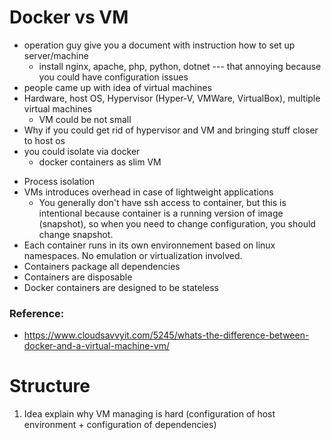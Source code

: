 # Docker vs VM

- operation guy give you a document with instruction how to set up server/machine
  - install nginx, apache, php, python, dotnet --- that annoying because you could have configuration issues
- people came up with idea of virtual machines
- Hardware, host OS, Hypervisor (Hyper-V, VMWare, VirtualBox), multiple virtual machines
  - VM could be not small
- Why if you could get rid of hypervisor and VM and bringing stuff closer to host os
- you could isolate via docker
  - docker containers as slim VM

* Process isolation
* VMs introduces overhead in case of lightweight applications
  * You generally don't have ssh access to container, but this is intentional because container is a running version of image (snapshot), so when you need to change configuration, you should change snapshot.
* Each container runs in its own environnement based on linux namespaces. No emulation or virtualization involved.
* Containers package all dependencies
* Containers are disposable
* Docker containers are designed to be stateless

### Reference:

* <https://www.cloudsavvyit.com/5245/whats-the-difference-between-docker-and-a-virtual-machine-vm/>

# Structure 

1. Idea explain why VM managing is hard (configuration of host environment + configuration of dependencies)
